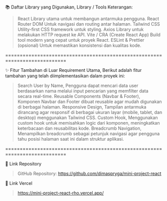 📚 Daftar Library yang Digunakan, Library / Tools	Keterangan:

> React	Library utama untuk membangun antarmuka pengguna.
> React Router DOM	Untuk navigasi dan routing antar halaman.
> Tailwind CSS	Utility-first CSS framework untuk styling.
> Axios	Library untuk melakukan HTTP request ke API.
> Vite / CRA (Create React App)	Build tool modern yang cepat untuk proyek React.
> ESLint & Prettier (opsional)	Untuk memastikan konsistensi dan kualitas kode.

===========================================================================

✨ Fitur Tambahan di Luar Requirement Utama, Berikut adalah fitur tambahan yang telah diimplementasikan dalam proyek ini:

> Search User by Name, Pengguna dapat mencari data user berdasarkan nama melalui input pencarian yang memfilter data secara real-time.
> Reusable Components (Navbar & Footer), Komponen Navbar dan Footer dibuat reusable agar mudah digunakan di berbagai halaman.
> Responsive Design, Tampilan antarmuka dirancang agar responsif di berbagai ukuran layar (mobile, tablet, dan desktop) menggunakan Tailwind CSS.
> Custom Hook, Menggunakan custom hook untuk memisahkan logic dari komponen, meningkatkan keterbacaan dan reusabilitas kode.
> Breadcrumb Navigation, Menampilkan breadcrumb sebagai petunjuk navigasi agar pengguna tahu posisi halaman saat ini dalam struktur aplikasi.

===========================================================================

🔗 Link Repository

> GitHub Repository: https://github.com/dimaspryga/mini-project-react

🔗 Link Vercel

> https://mini-project-react-rho.vercel.app/
